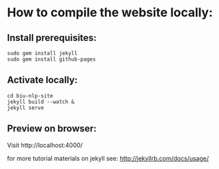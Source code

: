 # How to compile the website locally:

## Install prerequisites:
~~~~
sudo gem install jekyll
sudo gem install github-pages
~~~~

## Activate locally:
~~~~
cd biu-nlp-site
jekyll build --watch &
jekyll serve
~~~~

## Preview on browser:
Visit http://localhost:4000/

for more tutorial materials on jekyll see: http://jekyllrb.com/docs/usage/
